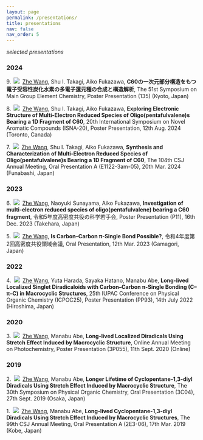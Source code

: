 ```yaml
---
layout: page
permalink: /presentations/
title: presentations
nav: false
nav_order: 5
---
```


*selected presentations*

### 2024

9.&ensp;![](https://img.shields.io/badge/-JPN-9cf?style=flat-square)&ensp;<u>Zhe Wang</u>, Shu I. Takagi,  Aiko Fukazawa, **C60の⼀次元部分構造をもつ電⼦受容性炭化⽔素の多電⼦還元種の合成と構造解析**, The 51st Symposium on Main Group Element Chemistry, Poster Presentation (135) (Kyoto, Japan)

8.&ensp;![](https://img.shields.io/badge/-ENG-9cf?style=flat-square)&ensp;<u>Zhe Wang</u>, Shu I. Takagi, Aiko Fukazawa, **Exploring Electronic Structure of Multi-Electron Reduced Species of Oligo(pentafulvalene)s Bearing a 1D Fragment of C60**, 20th International Symposium on Novel Aromatic Compounds (ISNA-20), Poster Presentation, 12th Aug. 2024 (Toronto, Canada)

7.&ensp;![](https://img.shields.io/badge/-ENG-9cf?style=flat-square)&ensp;<u>Zhe Wang</u>, Shu I. Takagi, Aiko Fukazawa, **Synthesis and Characterization of Multi-Electron Reduced Species of Oligo(pentafulvalene)s Bearing a 1D Fragment of C60**, The 104th CSJ Annual Meeting, Oral Presentation A (E1122-3am-05), 20th Mar. 2024 (Funabashi, Japan)

### 2023

6.&ensp;![](https://img.shields.io/badge/-ENG-9cf?style=flat-square)&ensp;<u>Zhe Wang</u>, Naoyuki Sunayama, Aiko Fukazawa, **Investigation of multi-electron reduced species of oligo(pentafulvalene) bearing a C60 fragment**, 令和5年度高密度共役の科学若手会, Poster Presentation (P11), 16th Dec. 2023 (Takehara, Japan)

5.&ensp;![](https://img.shields.io/badge/-ENG-9cf?style=flat-square)&ensp;<u>Zhe Wang</u>, **Is Carbon–Carbon π-Single Bond Possible?**, 令和4年度第2回高密度共役領域会議, Oral Presentation, 12th Mar. 2023 (Gamagori, Japan)

### 2022

4.&ensp;![](https://img.shields.io/badge/-ENG-9cf?style=flat-square)&ensp;<u>Zhe Wang</u>, Yuta Harada, Sayaka Hatano, Manabu Abe, **Long-lived Localized Singlet Diradicaloids with Carbon–Carbon π-Single Bonding (C–π–C) in Macrocyclic Structures**, 25th IUPAC Conference on Physical Organic Chemistry (ICPOC25), Poster Presentation (PP93), 14th July 2022 (Hiroshima, Japan)

### 2020

3.&ensp;![](https://img.shields.io/badge/-ENG-9cf?style=flat-square)&ensp;<u>Zhe Wang</u>, Manabu Abe, **Long-lived Localized Diradicals Using Stretch Effect Induced by Macrocyclic Structure**, Online Annual Meeting on Photochemistry, Poster Presentation (3P055), 11th Sept. 2020 (Online)

### 2019

2.&ensp;![](https://img.shields.io/badge/-ENG-9cf?style=flat-square)&ensp;<u>Zhe Wang</u>, Manabu Abe, **Longer Lifetime of Cyclopentane-1,3-diyl Diradicals Using Stretch Effect Induced by Macrocyclic Structure**, The 30th Symposium on Physical Organic Chemistry, Oral Presentation (3C04), 27th Sept. 2019 (Osaka, Japan)

1.&ensp;![](https://img.shields.io/badge/-ENG-9cf?style=flat-square)&ensp;<u>Zhe Wang</u>, Manabu Abe, **Long-lived Cyclopentane-1,3-diyl Diradicals Using Stretch Effect Induced by Macrocyclic Structures**, The 99th CSJ Annual Meeting, Oral Presentation A (2E3-06), 17th Mar. 2019 (Kobe, Japan)
